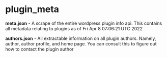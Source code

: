 # plugin_meta

**meta.json** - A scrape of the entire wordpress plugin info api. This contains all metadata relating to plugins as of Fri Apr  8 07:06:21 UTC 2022  

**authors.json** - All extractable information on all plugin authors. Namely, author, author profile, and home page. You can consult this to figure out how to contact the plugin author  

